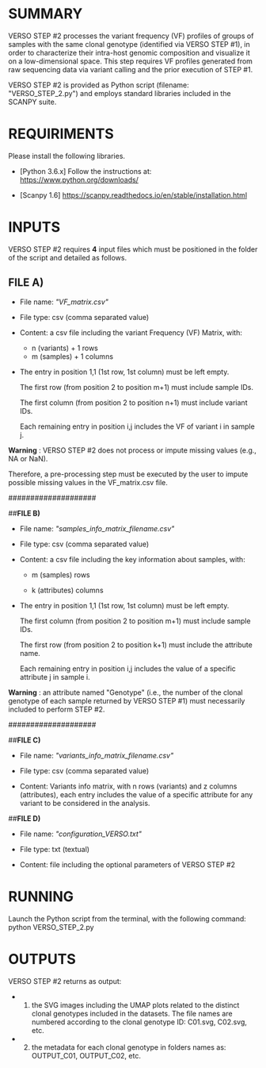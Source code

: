 # SUMMARY
VERSO STEP #2 processes the variant frequency (VF) profiles of groups of samples with the same clonal genotype (identified via VERSO STEP #1), in order to characterize their intra-host genomic composition and visualize it on a low-dimensional space. 
This step requires VF profiles generated from raw sequencing data via variant calling and the prior execution of STEP #1.

VERSO STEP #2 is provided as Python script (filename: "VERSO_STEP_2.py") and employs standard libraries included in the SCANPY suite. 

# REQUIRIMENTS
Please install the following libraries.

* [Python 3.6.x] Follow the instructions at: https://www.python.org/downloads/

* [Scanpy 1.6] https://scanpy.readthedocs.io/en/stable/installation.html


# INPUTS
  
VERSO STEP #2 requires **4** input files which must be positioned in the folder of the script and detailed as follows.

## FILE A)
* File name: _"VF_matrix.csv"_

* File type: csv (comma separated value)

* Content: a csv file including the variant Frequency (VF) Matrix, with:
	* n (variants) + 1 rows  
	* m (samples) + 1 columns 
	
* The entry in position 1,1 (1st row, 1st column) must be left empty. 

	The first row (from position 2 to position m+1) must include sample IDs.

	The first column (from position 2 to position n+1) must include variant IDs.

	Each remaining entry in position i,j includes the VF of variant i in sample j. 


**Warning** : VERSO STEP #2 does not process or impute missing values (e.g., NA or NaN).

Therefore, a pre-processing step must be executed by the user to impute possible missing values in the VF_matrix.csv file.

####################

##**FILE B)**
* File name: _"samples_info_matrix_filename.csv"_

* File type: csv (comma separated value)

* Content: a csv file including the key information about samples, with: 

	* m (samples) rows 
	
	* k (attributes) columns

* The entry in position 1,1 (1st row, 1st column) must be left empty. 

	The first column (from position 2 to position m+1) must include sample IDs.

	The first row (from position 2 to position k+1) must include the attribute name.

	Each remaining entry in position i,j includes the value of a specific attribute j in sample i.  


**Warning** : an attribute named "Genotype" (i.e., the number of the clonal genotype of each sample returned by VERSO STEP #1) must necessarily included to perform STEP #2.

####################

##**FILE C)**
* File name: _"variants_info_matrix_filename.csv"_

* File type: csv (comma separated value)

* Content: Variants info matrix, with n rows (variants) and z columns (attributes), each entry includes the value of a specific attribute for any variant to be considered in the analysis. 
        

##**FILE D)**
* File name: _"configuration_VERSO.txt"_

* File type: txt (textual)

* Content: file including the optional parameters of VERSO STEP #2


# RUNNING
Launch the Python script from the terminal, with the following command: python VERSO_STEP_2.py

# OUTPUTS
VERSO STEP #2 returns as output:

* 1) the SVG images including the UMAP plots related to the distinct clonal genotypes included in the datasets. The file names are numbered according to the clonal genotype ID: C01.svg, C02.svg, etc. 

* 2) the metadata for each clonal genotype in folders names as: OUTPUT_C01, OUTPUT_C02, etc. 
